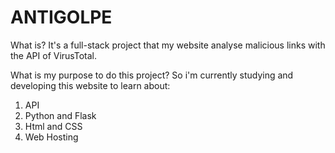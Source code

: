 # ANTIGOLPE
What is?
It's a full-stack project that my website analyse malicious links with the API of VirusTotal. 

What is my purpose to do this project?
So i'm currently studying and developing this website to learn about:
1. API
2. Python and Flask
3. Html and CSS
4. Web Hosting
